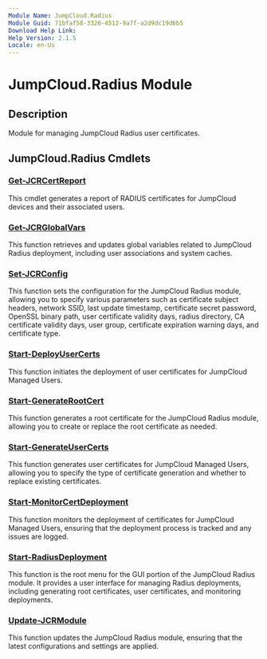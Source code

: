```yaml
---
Module Name: JumpCloud.Radius
Module Guid: 71bfaf58-3326-4512-9a7f-a2d9dc19d6b5
Download Help Link:  
Help Version: 2.1.5
Locale: en-Us
---
```


# JumpCloud.Radius Module
## Description
Module for managing JumpCloud Radius user certificates.

## JumpCloud.Radius Cmdlets
### [Get-JCRCertReport](Get-JCRCertReport.md)
This cmdlet generates a report of RADIUS certificates for JumpCloud devices and their associated users.

### [Get-JCRGlobalVars](Get-JCRGlobalVars.md)
This function retrieves and updates global variables related to JumpCloud Radius deployment, including user associations and system caches.

### [Set-JCRConfig](Set-JCRConfig.md)
This function sets the configuration for the JumpCloud Radius module, allowing you to specify various parameters such as certificate subject headers, network SSID, last update timestamp, certificate secret password, OpenSSL binary path, user certificate validity days, radius directory, CA certificate validity days, user group, certificate expiration warning days, and certificate type.

### [Start-DeployUserCerts](Start-DeployUserCerts.md)
This function initiates the deployment of user certificates for JumpCloud Managed Users.

### [Start-GenerateRootCert](Start-GenerateRootCert.md)
This function generates a root certificate for the JumpCloud Radius module, allowing you to create or replace the root certificate as needed.

### [Start-GenerateUserCerts](Start-GenerateUserCerts.md)
This function generates user certificates for JumpCloud Managed Users, allowing you to specify the type of certificate generation and whether to replace existing certificates.

### [Start-MonitorCertDeployment](Start-MonitorCertDeployment.md)
This function monitors the deployment of certificates for JumpCloud Managed Users, ensuring that the deployment process is tracked and any issues are logged.

### [Start-RadiusDeployment](Start-RadiusDeployment.md)
This function is the root menu for the GUI portion of the JumpCloud Radius module. It provides a user interface for managing Radius deployments, including generating root certificates, user certificates, and monitoring deployments.

### [Update-JCRModule](Update-JCRModule.md)
This function updates the JumpCloud Radius module, ensuring that the latest configurations and settings are applied.


